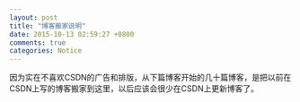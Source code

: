 ```yaml
---
layout: post
title: "博客搬家说明"
date: 2015-10-13 02:59:27 +0800
comments: true
categories: Notice
---
```


   因为实在不喜欢CSDN的广告和排版，从下篇博客开始的几十篇博客，是把以前在CSDN上写的博客搬家到这里，以后应该会很少在CSDN上更新博客了。   
